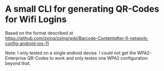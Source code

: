 A small CLI for generating QR-Codes for Wifi Logins
===================================================

Based on the format described at <https://github.com/zxing/zxing/wiki/Barcode-Contents#wi-fi-network-config-android-ios-11>

Note:
I only tested on a single android devise.
I could not get the WPA2-Enterprise QR-Codes to work
and only testes one WPA2 configuration beyond that.
